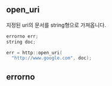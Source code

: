 open_uri
----

지정된 uri의 문서를 string형으로 가져옵니다.

```C++
errorno err;
string doc;

err = http::open_uri(
  "http://www.google.com", doc);
```

__errorno__
- 
